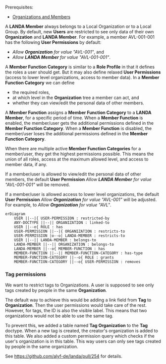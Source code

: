 Prerequisites:

- [Organizations and Members](organizations-and-members.md)

A **LANDA Member** always belongs to a Local Organization or to a Local Group. By default, new **Users** are restricted to see only data of their own **Organization** and **LANDA Member**. For example, a member AVL-001-001 has the following **User Permissions** by default:

- _Allow **Organization** for value "AVL-001"_, and
- _Allow **LANDA Member** for value "AVL-001-001"_.

A **Member Function Category** is similar to a **Role Profile** in that it defines the roles a user should get. But it may also define relaxed **User Permissions** (access to lower level organizations, access to member data). In a **Member Function Category** we can define

- the required roles,
- at which level in the **Organization** tree a member can act, and
- whether they can view/edit the personal data of other members.

A **Member Function** assigns a **Member Function Category** to a **LANDA Member**, for a specific period of time. When a **Member Function** is enabled, the member/user gets the additional permissions defined in the **Member Function Category**. When a **Member Function** is disabled, the member/user loses the additional permissions defined in the **Member Function Category**.

When there are multiple active **Member Function Categories** for a member/user, they get the highest permissions possible. This means the union of all roles, access at the maximum allowed level, and access to member data, if any.

If a member/user is allowed to view/edit the personal data of other members, the default **User Permission** _Allow **LANDA Member** for value "AVL-001-001"_ will be removed.

If a member/user is allowed access to lower level organizations, the default **User Permission** _Allow **Organization** for value "AVL-001"_ will be adjusted. For example, to _Allow **Organization** for value "AVL"_.

```mermaid
erDiagram
    USER ||--|{ USER-PERMISSION : restricted-by
    ANY-DOCTYPE ||--|| ORGANIZATION : linked-to
    USER ||--o{ ROLE : has
    USER-PERMISSION ||--|{ ORGANIZATION : restricts-to
    USER-PERMISSION |o--o| LANDA-MEMBER : restricts-to
    USER ||--|| LANDA-MEMBER : belongs-to
    LANDA-MEMBER ||--|| ORGANIZATION : belongs-to
    LANDA-MEMBER ||--o{ MEMBER-FUNCTION : has
    MEMBER-FUNCTION ||--|| MEMBER-FUNCTION-CATEGORY : has-type
    MEMBER-FUNCTION-CATEGORY ||--o{ ROLE : grants
    MEMBER-FUNCTION-CATEGORY ||--o{ USER-PERMISSION : removes
```


### Tag permissions

We want to restrict tags to Organizations. A user is supposed to see only tags created by people in the same **Organization**.

The default way to achieve this would be adding a link field from **Tag** to **Organization**. Then the user permissions would take care of the rest. However, for tags, the ID is also the visible label. This means that two organizations would not be able to use the same tag.

To prevent this, we added a table named **Tag Organization** to the **Tag** doctype. When a new tag is created, the creator's organization is added to this table. We also added a custom permission query which checks if the user's organization is in this table. This way users can only see tags created by people in the same organization.

See https://github.com/alyf-de/landa/pull/254 for details.
